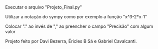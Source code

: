 Executar o arquivo "Projeto_Final.py"

Utilizar a notação do sympy como por exemplo a função "x^3-2*x-1"

Colocar "." ao invés de "," ao preencher o campo "Precisão" com algum valor

Projeto feito por Davi Bezerra, Éricles B Sá e Gabriel Cavalcanti.
